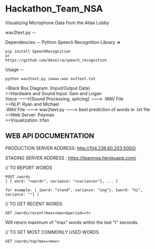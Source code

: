 Hackathon_Team_NSA
==================

Visualizing Microphone Data from the Atlas Lobby 

wav2text.py --

Dependencies --
Python Speech Recognition Library =>

	pip install SpeechRecognition
	or
	https://github.com/develra/speech_recognition

Usage --

	python wav2text.py inwav.wav outtext.txt

=Black Box Diagram: (Input/Output Data) <br />
==Hardware and Sound Input: Sam and Logan <br />
Voice --->[Sound Processing, splicing] ---> .WAV File <br />
==NLP: Ryan and Michael <br />
.WAV File ---> wav2text.py ---> best prediction of words in .txt file
==Web Server: Peyman <br />
==Visualization: Irfan <br />


WEB API DOCUMENTATION
---------------------

PRODUCTION SERVER ADDRESS: http://104.236.60.203:5000/

STAGING SERVER ADDRESS   : https://teamnsa.herokuapp.com/


// TO REPORT WORDS

	POST /words
	[ { word: "<word>", variance: "<variance>"}, ... ]

	for example: [ {word: "stand", variance: "ing"}, {word: "hi", variance: ""} ]

// TO GET RECENT WORDS

	GET /words/recent?max=<max>&period=<t>
	
Will return maximum of "max" words within the last "t" seconds.


// TO GET MOST COMMONLY USED WORDS

	GET /words/top?max=<max>
